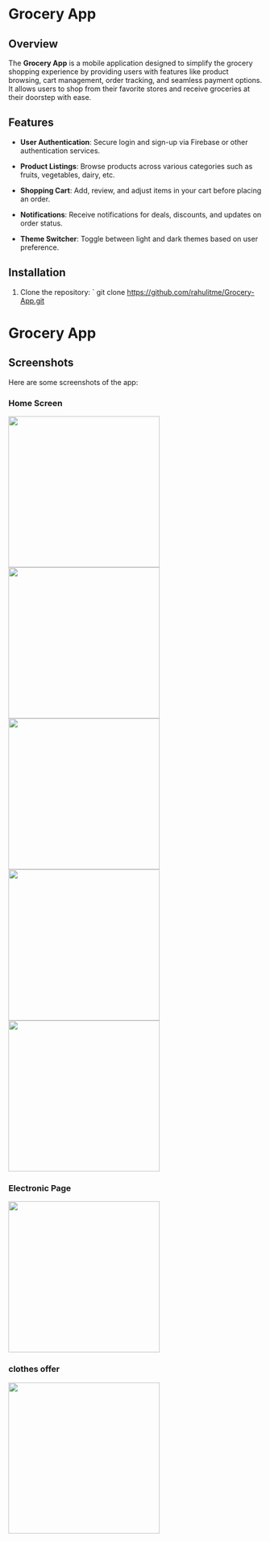 

# Grocery App

## Overview
The **Grocery App** is a mobile application designed to simplify the grocery shopping experience by providing users with features like product browsing, cart management, order tracking, and seamless payment options. It allows users to shop from their favorite stores and receive groceries at their doorstep with ease.

## Features
- **User Authentication**: Secure login and sign-up via Firebase or other authentication services.
- **Product Listings**: Browse products across various categories such as fruits, vegetables, dairy, etc.
- **Shopping Cart**: Add, review, and adjust items in your cart before placing an order.

- **Notifications**: Receive notifications for deals, discounts, and updates on order status.
- **Theme Switcher**: Toggle between light and dark themes based on user preference.

## Installation

1. Clone the repository:
   `
   git clone https://github.com/rahulitme/Grocery-App.git


# Grocery App

## Screenshots
Here are some screenshots of the app:

### Home Screen
<img src="https://github.com/user-attachments/assets/a13be276-e5be-4b00-96b2-6685b4e9cc15" width="300">

<img src="https://github.com/user-attachments/assets/e1057b76-7203-4f8d-bfb7-b4dcac4810ff" width="300">

<img src="https://github.com/user-attachments/assets/26bf5622-c8cc-4f88-b66f-dacf9bcaba97" width="300">

<img src="https://github.com/user-attachments/assets/4e1862a6-137d-4a23-aebe-2cffee90b951" width="300">

<img src="https://github.com/user-attachments/assets/7798a55c-c674-40f7-b84f-17b5d2f53f6b" width="300">

### Electronic Page
<img src="https://github.com/user-attachments/assets/5c1f0003-58ed-4a5c-a025-4f3b0a8427a1" width="300">

### clothes offer
<img src="https://github.com/user-attachments/assets/a283b7c7-19c3-485e-a494-5148ebb9c649" width="300">
